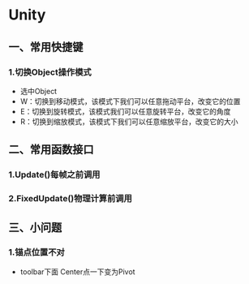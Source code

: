 # Unity

## 一、常用快捷键

### 1.切换Object操作模式

* 选中Object
* W：切换到移动模式，该模式下我们可以任意拖动平台，改变它的位置
* E：切换到旋转模式，该模式我们可以任意旋转平台，改变它的角度
* R：切换到缩放模式，该模式下我们可以任意缩放平台，改变它的大小



## 二、常用函数接口

### 1.Update()每帧之前调用

### 2.FixedUpdate()物理计算前调用



## 三、小问题

### 1.锚点位置不对

* toolbar下面 Center点一下变为Pivot

